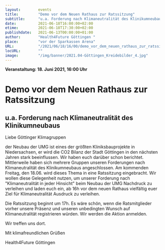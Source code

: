 ```yaml
---
layout:        events
title:         "Demo vor dem Neuen Rathaus zur Ratssitzung"
subtitle:      "u.a. Forderung nach Klimaneutralität des Klinikumneubaus"
date:          2021-06-18T16:00:00+02:00
etime:         2021-06-18T17:30:00+02:00
publishdate:   2021-06-13T00:00:00+01:00
author:        "Health4Future Göttingen "
place:         "vor der Sparkassen Arena"
URL:           "/2021/06/18/16/00/demo_vor_dem_neuen_rathaus_zur_ratssitzung"
locURL:        ""
image:         "/img/banner/2021.04-Göttingen_Kreidebilder_4.jpg"
---
```


**Veranstaltung: 18. Juni 2021, 16:00 Uhr**

Demo vor dem Neuen Rathaus zur Ratssitzung
===========

u.a. Forderung nach Klimaneutralität des Klinikumneubaus
-----------

Liebe Göttinger Klimagruppen

der Neubau der UMG ist eines der größten Kliniksbauprojekte in Niedersachsen, er wird die CO2 Bilanz der Stadt Göttingen in den nächsten Jahren stark beeinflussen. Wir haben euch darüber schon berichtet. Mittlerweile haben sich mehrere Gruppen unseren Forderungen nach Klimaneutralität des Klinikumneubaus angeschlossen. Am kommenden Freitag, den 18.06. wird dieses Thema in eine Ratssitzung eingebracht.
Wir wollen diese Gelegenheit nutzen, um unserer Forderung nach "Klimaneutralität in jeder Hinsicht" beim Neubau der UMG Nachdruck zu verleihen und laden euch ein, ab 16h vor dem neuen Rathaus vielfältig euer Ziel für Klimaneutralität Ausdruck zu verleihen.

Die Ratssitzung beginnt um 17h. Es wäre schön, wenn die Ratsmitglieder vorher unsere Präsenz und unseren unbedingten Wunsch auf Klimaneutralität registrieren würden. Wir werden die Aktion anmelden.

Wir treffen uns dort.

Mit klimafreundlichen Grüßen

Health4Future Göttingen
